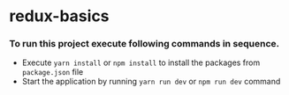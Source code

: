 # redux-basics

### To run this project execute following commands in sequence.

- Execute `yarn install` or `npm install` to install the packages from `package.json` file
- Start the application by running `yarn run dev` or `npm run dev` command
